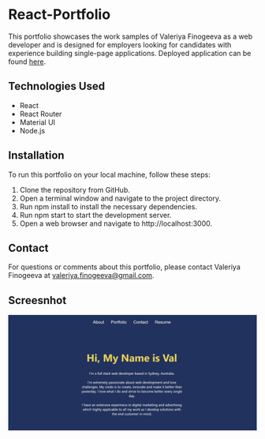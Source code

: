 # React-Portfolio

This portfolio showcases the work samples of Valeriya Finogeeva as a web developer and is designed for employers looking for candidates with experience building single-page applications. Deployed application can be found [here](https://valfin96.github.io/React-Portfolio/).

## Technologies Used

* React
* React Router
* Material UI
* Node.js

## Installation

To run this portfolio on your local machine, follow these steps:

1. Clone the repository from GitHub.
2. Open a terminal window and navigate to the project directory.
3. Run npm install to install the necessary dependencies.
4. Run npm start to start the development server.
5. Open a web browser and navigate to http://localhost:3000.

## Contact

For questions or comments about this portfolio, please contact Valeriya Finogeeva at valeriya.finogeeva@gmail.com.

## Screesnhot
![](./react-portfolio/src/assets/Screenshot.jpg)
